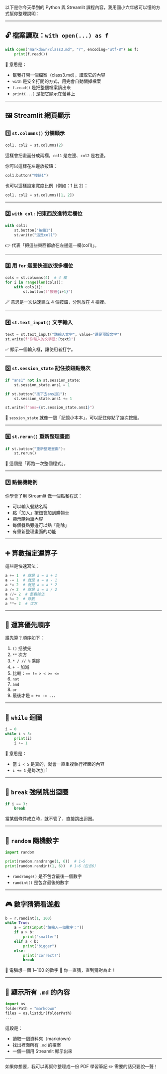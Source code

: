 以下是你今天學到的 Python 與 Streamlit 課程內容，我用國小六年級可以懂的方式幫你整理說明：

---

## 🔓 檔案讀取：`with open(...) as f`

```python
with open("markdown/class3.md", "r", encoding="utf-8") as f:
    print(f.read())
```

📝 意思是：

- 幫我打開一個檔案（class3.md），讀取它的內容
- `with` 是安全打開的方式，用完會自動關掉檔案
- `f.read()` 是把整個檔案讀出來
- `print(...)` 是把它顯示在螢幕上

---

## 🖼️ Streamlit 網頁顯示

### 1️⃣ `st.columns()` 分欄顯示

```python
col1, col2 = st.columns(2)
```

這樣會把畫面分成兩欄，`col1` 是左邊、`col2` 是右邊。

你可以這樣在左邊放按鈕：

```python
col1.button("按鈕1")
```

也可以這樣設定寬度比例（例如：1 比 2）：

```python
col1, col2 = st.columns([1, 2])
```

---

### 2️⃣ `with col:` 把東西放進特定欄位

```python
with col1:
    st.button("按鈕1")
    st.write("這是col1")
```

👉 代表「把這些東西都放在左邊這一欄(col1)」。

---

### 3️⃣ 用 `for` 迴圈快速放很多欄位

```python
cols = st.columns(4)  # 4 欄
for i in range(len(cols)):
    with cols[i]:
        st.button(f"按鈕{i+1}")
```

🪄 意思是一次快速建立 4 個按鈕，分別放在 4 欄裡。

---

### 4️⃣ `st.text_input()` 文字輸入

```python
text = st.text_input("請輸入文字", value="這是預設文字")
st.write(f"你輸入的文字是:{text}")
```

✅ 顯示一個輸入框，讓使用者打字。

---

### 5️⃣ `st.session_state` 記住按鈕點幾次

```python
if "ans1" not in st.session_state:
    st.session_state.ans1 = 1

if st.button("按下去ans加1"):
    st.session_state.ans1 += 1

st.write(f"ans={st.session_state.ans1}")
```

📌 `session_state` 就像一個「記憶小本本」，可以記住你點了幾次按鈕。

---

### 6️⃣ `st.rerun()` 重新整理畫面

```python
if st.button("重新整理畫面"):
    st.rerun()
```

🔄 這個是「再跑一次整個程式」。

---

### 7️⃣ 點餐機範例

你學會了用 Streamlit 做一個點餐程式：

- 可以輸入餐點名稱
- 點「加入」按鈕會加到購物車
- 顯示購物車內容
- 每個餐點旁邊可以點「刪除」
- 有重新整理畫面的功能

---

## ➕ 算數指定運算子

這些是快速寫法：

```python
a += 1  # 就是 a = a + 1
a -= 1  # 就是 a = a - 1
a *= 2  # 就是 a = a * 2
a /= 2  # 就是 a = a / 2
a //= 2  # 整數除法
a %= 2  # 餘數
a **= 2  # 次方
```

---

## 🎯 運算優先順序

誰先算？順序如下：

1. `()` 括號先
2. `**` 次方
3. `* / // %` 乘除
4. `+ -` 加減
5. 比較：`== != > < >= <=`
6. `not`
7. `and`
8. `or`
9. 最後才是 `= += -= ...`

---

## 🔁 `while` 迴圈

```python
i = 0
while i < 5:
    print(i)
    i += 1
```

📍 意思是：

- 當 `i < 5` 是真的，就會一直重複執行裡面的內容
- `i += 1` 是每次加 1

---

## 🚫 `break` 強制跳出迴圈

```python
if i == 3:
    break
```

當某個條件成立時，就不管了，直接跳出迴圈。

---

## 🎲 `random` 隨機數字

```python
import random

print(random.randrange(1, 6))  # 1~5
print(random.randint(1, 6))  # 1~6（包含6）
```

- `randrange()` 是不包含最後一個數字
- `randint()` 是包含最後的數字

---

## 🎮 數字猜猜看遊戲

```python
b = r.randint(1, 100)
while True:
    a = int(input("請輸入一個數字："))
    if a > b:
        print("smaller")
    elif a < b:
        print("bigger")
    else:
        print("correct!")
        break
```

🎯 電腦想一個 1\~100 的數字
🧠 你一直猜，直到猜對為止！

---

## 📂 顯示所有 `.md` 的內容

```python
import os
folderPath = "markdown"
files = os.listdir(folderPath)
...
```

這段是：

- 讀取一個資料夾（markdown）
- 找出裡面所有 `.md` 的檔案
- 一個一個用 Streamlit 顯示出來

---

如果你想要，我可以再幫你整理成一份 PDF 學習筆記 ✏️
需要的話只要說一聲！
